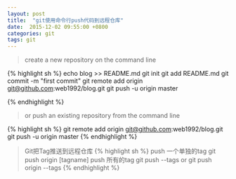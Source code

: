 ```yaml
---
layout: post
title:  "git使用命令行push代码到远程仓库"
date:  2015-12-02 09:55:00 +0800
categories: git
tags: git
---
```



> create a new repository on the command line

{% highlight sh %}
  echo  blog >> README.md
  git init
  git add README.md
  git commit -m "first commit"
  git remote add origin git@github.com:web1992/blog.git
  git push -u origin master
    
{% endhighlight %}

> or push an existing repository from the command line

{% highlight sh %}
  git remote add origin git@github.com:web1992/blog.git
  git push -u origin master
{% endhighlight %}

> Git把Tag推送到远程仓库
{% highlight sh %}
  push 一个单独的tag
  git push origin [tagname]
  push 所有的tag
  git push --tags
  or
  git push origin --tags
{% endhighlight %}

